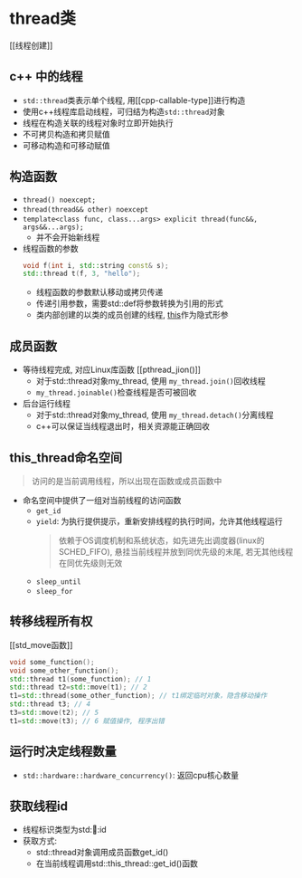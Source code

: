 # thread类

[[线程创建]]

## c++ 中的线程

- `std::thread`类表示单个线程, 用[[cpp-callable-type]]进行构造
- 使用c++线程库启动线程，可归结为构造`std::thread`对象
- 线程在构造关联的线程对象时立即开始执行
- 不可拷贝构造和拷贝赋值
- 可移动构造和可移动赋值  

## 构造函数

- `thread() noexcept;`
- `thread(thread&& other) noexcept`
- `template<class func, class...args> explicit thread(func&&, args&&...args);`
  - 并不会开始新线程
- 线程函数的参数 
  ```c++
  void f(int i, std::string const& s);
  std::thread t(f, 3, "hello");
  ```
  - 线程函数的参数默认移动或拷贝传递
  - 传递引用参数，需要std::def将参数转换为引用的形式
  - 类内部创建的以类的成员创建的线程, [this](c++-structure-this.md)作为隐式形参
   
## 成员函数   
- 等待线程完成, 对应Linux库函数 [[pthread_jion()]]
  - 对于std::thread对象my_thread, 使用 `my_thread.join()`回收线程
  - `my_thread.joinable()`检查线程是否可被回收
- 后台运行线程
  - 对于std::thread对象my_thread, 使用 `my_thread.detach()`分离线程
  - c++可以保证当线程退出时，相关资源能正确回收
  
## this_thread命名空间  

> 访问的是当前调用线程，所以出现在函数或成员函数中 

- 命名空间中提供了一组对当前线程的访问函数
  - `get_id`
  - `yield`: 为执行提供提示，重新安排线程的执行时间，允许其他线程运行
    > 依赖于OS调度机制和系统状态，如先进先出调度器(linux的SCHED_FIFO), 悬挂当前线程并放到同优先级的末尾, 若无其他线程在同优先级则无效
  - `sleep_until`
  - `sleep_for`
  

## 转移线程所有权

[[std_move函数]]

```c++
void some_function();
void some_other_function();
std::thread t1(some_function); // 1
std::thread t2=std::move(t1); // 2
t1=std::thread(some_other_function); // t1绑定临时对象，隐含移动操作
std::thread t3; // 4
t3=std::move(t2); // 5
t1=std::move(t3); // 6 赋值操作, 程序出错
```

## 运行时决定线程数量

- `std::hardware::hardware_concurrency()`: 返回cpu核心数量

## 获取线程id

- 线程标识类型为std::thread::id
- 获取方式: 
  - std::thread对象调用成员函数get_id()
  - 在当前线程调用std::this_thread::get_id()函数
  